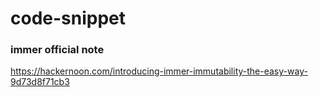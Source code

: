 # code-snippet

### immer official note
https://hackernoon.com/introducing-immer-immutability-the-easy-way-9d73d8f71cb3
